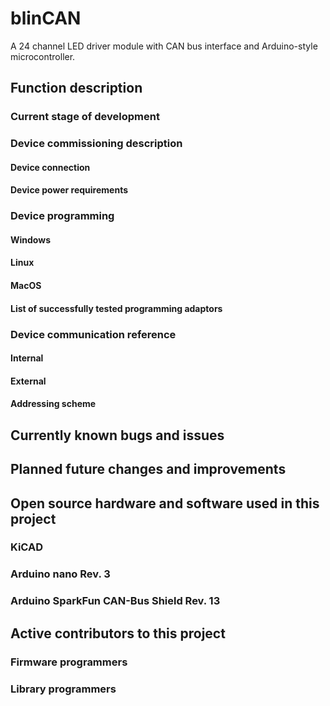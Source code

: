 # blinCAN
A 24 channel LED driver module with CAN bus interface and Arduino-style microcontroller. 



## Function description


### Current stage of development


### Device commissioning description

#### Device connection

#### Device power requirements


### Device programming

#### Windows

#### Linux

#### MacOS

#### List of successfully tested programming adaptors


### Device communication reference

#### Internal

#### External

#### Addressing scheme



## Currently known bugs and issues



## Planned future changes and improvements



## Open source hardware and software used in this project


### KiCAD


### Arduino nano Rev. 3


### Arduino SparkFun CAN-Bus Shield Rev. 13



## Active contributors to this project


### Firmware programmers


### Library programmers

